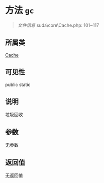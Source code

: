 # 方法 `gc`

> *文件信息* suda\core\Cache.php: 101~117

## 所属类 

[Cache](../Cache.md)

## 可见性

 public static

## 说明

垃圾回收

## 参数


无参数


## 返回值

无返回值
